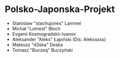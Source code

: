 # Polsko-Japonska-Projekt
* Stanislaw "stachujones" Lammel
* Michał "Lotnest" Błoch
* Evgenii Kosmogradskii-Ivanov
* Aleksander "Aleks" Łapiński (Dis: Aleksssss)
* Mateusz "d3ska" Deska
* Tomasz "Buczeq" Buczyński
